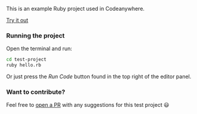 This is an example Ruby project used in Codeanywhere.

[Try it out](https://app.codeanywhere.com/workspace/create#https://github.com/Codeanywhere-Templates/ruby)

### Running the project

Open the terminal and run:
```sh
cd test-project
ruby hello.rb
```
Or just press the *Run Code* button found in the top right of the editor panel.
### Want to contribute?

Feel free to [open a PR](https://github.com/Codeanywhere-Templates/ruby) with any suggestions for this test project 😃 